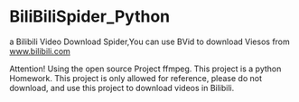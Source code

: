 # BiliBiliSpider_Python
a Bilibili Video Download Spider,You can use BVid to download Viesos from www.bilibili.com

Attention!
Using the open source Project ffmpeg.
This project is a python Homework.
This project is only allowed for reference, please do not download, and use this project to download videos in Bilibili.
